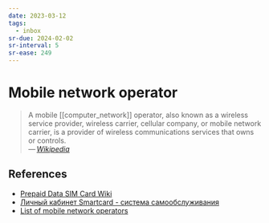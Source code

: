 ```yaml
---
date: 2023-03-12
tags:
  - inbox
sr-due: 2024-02-02
sr-interval: 5
sr-ease: 249
---
```

# Mobile network operator

> A mobile [[computer_network]] operator, also known as a wireless service
> provider, wireless carrier, cellular company, or mobile network carrier, is a
> provider of wireless communications services that owns or controls.\
> — <cite>[Wikipedia](https://en.wikipedia.org/wiki/Mobile_network_operator)</cite>

## References

- [Prepaid Data SIM Card Wiki](https://prepaid-data-sim-card.fandom.com/wiki/Prepaid_SIM_with_data)
- [Личный кабинет Smartcard - система самообслуживания](https://lk.smcard.ru/session/new)
- [List of mobile network operators](https://en.wikipedia.org/wiki/List_of_mobile_network_operators)
